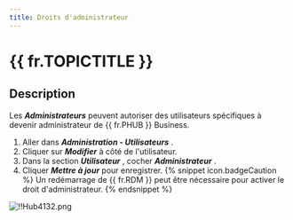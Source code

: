 ```yaml
---
title: Droits d'administrateur
---
```

# {{ fr.TOPICTITLE }} 
## Description 
Les ***Administrateurs*** peuvent autoriser des utilisateurs spécifiques à devenir administrateur de {{ fr.PHUB }} Business. 
1. Aller dans ***Administration - Utilisateurs*** . 
2. Cliquer sur ***Modifier*** à côté de l'utilisateur. 
3. Dans la section ***Utilisateur*** , cocher ***Administrateur*** . 
4. Cliquer ***Mettre à jour*** pour enregistrer. 
{% snippet icon.badgeCaution %} 
Un redémarrage de {{ fr.RDM }} peut être nécessaire pour activer le droit d'administrateur. 
{% endsnippet %}
 
![!!Hub4132.png](/img/fr/hub/Hub4132.png) 

